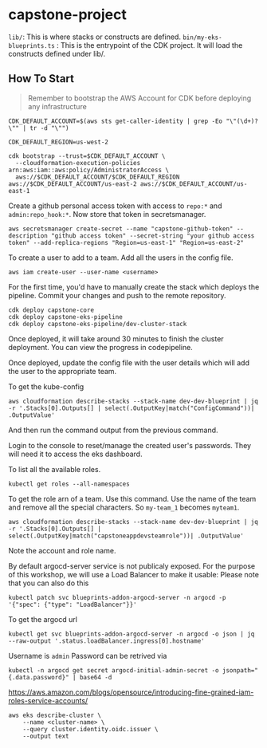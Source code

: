 # capstone-project

`lib/`: This is where stacks or constructs are defined.
`bin/my-eks-blueprints.ts` : This is the entrypoint of the CDK project. It will load the constructs defined under lib/.

## How To Start

> Remember to bootstrap the AWS Account for CDK before deploying any infrastructure

```shell
CDK_DEFAULT_ACCOUNT=$(aws sts get-caller-identity | grep -Eo "\"(\d+)?\"" | tr -d "\"")  

CDK_DEFAULT_REGION=us-west-2

cdk bootstrap --trust=$CDK_DEFAULT_ACCOUNT \
  --cloudformation-execution-policies arn:aws:iam::aws:policy/AdministratorAccess \
  aws://$CDK_DEFAULT_ACCOUNT/$CDK_DEFAULT_REGION aws://$CDK_DEFAULT_ACCOUNT/us-east-2 aws://$CDK_DEFAULT_ACCOUNT/us-east-1 
```

Create a github personal access token with access to `repo:*` and `admin:repo_hook:*`.
Now store that token in secretsmanager.

```shell
aws secretsmanager create-secret --name "capstone-github-token" --description "github access token" --secret-string "your github access token" --add-replica-regions "Region=us-east-1" "Region=us-east-2" 
```

To create a user to add to a team.
Add all the users in the config file.

```shell
aws iam create-user --user-name <username>
```

For the first time, you'd have to manually create the stack which deploys the pipeline.
Commit your changes and push to the remote repository.

```shell
cdk deploy capstone-core
cdk deploy capstone-eks-pipeline
cdk deploy capstone-eks-pipeline/dev-cluster-stack
```

Once deployed, it will take around 30 minutes to finish the cluster deployment. You can view the progress
in codepipeline.

Once deployed, update the config file with the user details which will add the user to the appropriate team.

To get the kube-config

```shell
aws cloudformation describe-stacks --stack-name dev-dev-blueprint | jq -r '.Stacks[0].Outputs[] | select(.OutputKey|match("ConfigCommand"))| .OutputValue'
 ```

And then run the command output from the previous command.

Login to the console to reset/manage the created user's passwords. They will need it to access the eks dashboard.

To list all the available roles.

```shell
kubectl get roles --all-namespaces
```

To get the role arn of a team. Use this command. Use the name of the team and remove all the special characters.
So `my-team_1` becomes `myteam1`.

```shell
aws cloudformation describe-stacks --stack-name dev-dev-blueprint | jq -r '.Stacks[0].Outputs[] | select(.OutputKey|match("capstoneappdevsteamrole"))| .OutputValue'
```

Note the account and role name.


By default argocd-server service is not publicaly exposed. For the purpose of this workshop, we will use a Load Balancer to make it usable: Please note that you can also do this

```shekk
kubectl patch svc blueprints-addon-argocd-server -n argocd -p '{"spec": {"type": "LoadBalancer"}}'
```

To get the argocd url

```shell
kubectl get svc blueprints-addon-argocd-server -n argocd -o json | jq --raw-output '.status.loadBalancer.ingress[0].hostname'
```

Username is `admin`
Password can be retrived via

```
kubectl -n argocd get secret argocd-initial-admin-secret -o jsonpath="{.data.password}" | base64 -d
```

https://aws.amazon.com/blogs/opensource/introducing-fine-grained-iam-roles-service-accounts/

```shell
aws eks describe-cluster \
    --name <cluster-name> \
    --query cluster.identity.oidc.issuer \
    --output text
```                       
